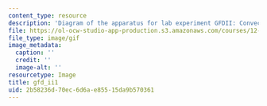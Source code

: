 ```yaml
---
content_type: resource
description: 'Diagram of the apparatus for lab experiment GFDII: Convection.'
file: https://ol-ocw-studio-app-production.s3.amazonaws.com/courses/12-003-atmosphere-ocean-and-climate-dynamics-fall-2008/2b58236d70ec6d6ae85515da9b570361_gfd_ii1.gif
file_type: image/gif
image_metadata:
  caption: ''
  credit: ''
  image-alt: ''
resourcetype: Image
title: gfd_ii1
uid: 2b58236d-70ec-6d6a-e855-15da9b570361
---
```

